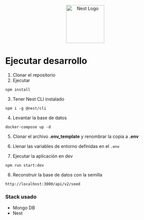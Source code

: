 <p align="center">
  <a href="http://nestjs.com/" target="blank"><img src="https://nestjs.com/img/logo-small.svg" width="120" alt="Nest Logo" /></a>
</p>


# Ejecutar desarrollo

1. Clonar el repositorio
2. Ejecutar
`````
npm install
`````
3. Tener Nest CLI instalado

````
npm i -g @nest/cli
````

4. Levantar la base de datos

````
docker-compose up -d
````

5. Clonar el archivo __.env_template__ y renombrar la copia a __.env__

6. Llenar las variables de entorno definidas en el ````.env````

7. Ejecutar la aplicación en dev

````
npm run start:dev
````

8. Reconstruir la base de datos con la semilla

````
http://localhost:3000/api/v2/seed
````


### Stack usado
* Mongo DB
* Nest

